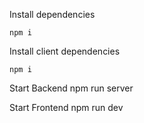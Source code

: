 Install dependencies
```shell
npm i
```

Install client dependencies
```shell
npm i
```

Start Backend
npm run server

Start Frontend
npm run dev